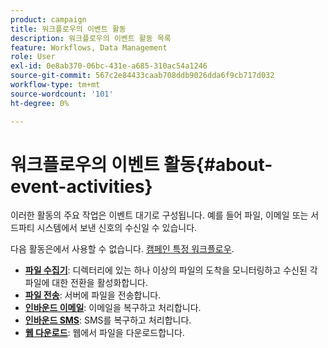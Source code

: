 ```yaml
---
product: campaign
title: 워크플로우의 이벤트 활동
description: 워크플로우의 이벤트 활동 목록
feature: Workflows, Data Management
role: User
exl-id: 0e8ab370-06bc-431e-a685-310ac54a1246
source-git-commit: 567c2e84433caab708ddb9026dda6f9cb717d032
workflow-type: tm+mt
source-wordcount: '101'
ht-degree: 0%

---
```


# 워크플로우의 이벤트 활동{#about-event-activities}

이러한 활동의 주요 작업은 이벤트 대기로 구성됩니다. 예를 들어 파일, 이메일 또는 서드파티 시스템에서 보낸 신호의 수신일 수 있습니다.

다음 활동은에서 사용할 수 없습니다. [캠페인 특정 워크플로우](campaign-workflows.md).


* **[파일 수집기](file-collector.md)**: 디렉터리에 있는 하나 이상의 파일의 도착을 모니터링하고 수신된 각 파일에 대한 전환을 활성화합니다.
* **[파일 전송](file-transfer.md)**: 서버에 파일을 전송합니다.
* **[인바운드 이메일](inbound-emails.md)**: 이메일을 복구하고 처리합니다.
* **[인바운드 SMS](inbound-sms.md)**: SMS를 복구하고 처리합니다.
* **[웹 다운로드](web-download.md)**: 웹에서 파일을 다운로드합니다.
